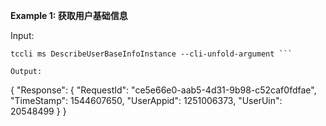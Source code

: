 **Example 1: 获取用户基础信息**



Input: 

```
tccli ms DescribeUserBaseInfoInstance --cli-unfold-argument ```

Output: 
```
{
    "Response": {
        "RequestId": "ce5e66e0-aab5-4d31-9b98-c52caf0fdfae",
        "TimeStamp": 1544607650,
        "UserAppid": 1251006373,
        "UserUin": 20548499
    }
}
```

